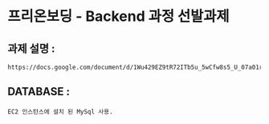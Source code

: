 # 프리온보딩 - Backend 과정 선발과제

## 과제 설명 :
    https://docs.google.com/document/d/1Wu429EZ9tR72ITb5u_5wCfw8s5_U_07a01rWEFZiKyQ/edit

## DATABASE :
    EC2 인스턴스에 설치 된 MySql 사용.
